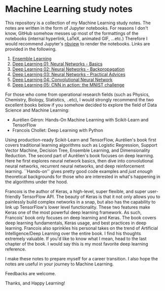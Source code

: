 # Machine Learning study notes
This repository is a collection of my Machine Learning study notes. The notes
are written in the form of Jupyter notebooks. For reasons I don't know, GitHub 
somehow messes up most of the formattings of the notebooks (internal hyperlink,
LaTeX, animated GIF, ...etc.) Therefore I would recommend Jupyter's 
[nbview](https://nbviewer.jupyter.org/) to render the notebooks. Links are
provided in the following.

1. [Ensemble Learning](https://nbviewer.jupyter.org/github/chang48/Machine-Learning-notes/blob/master/Ensemble-Learning.ipynb)
2. [Deep Learning 01: Neural Networks - Basics](https://nbviewer.jupyter.org/github/chang48/Machine-Learning-study-notes/blob/master/DeepLearning-01-Neural-Networks-Basics.ipynb)
3. [Deep Learning 02: Neural Networks - Backpropagation](https://nbviewer.jupyter.org/github/chang48/Machine-Learning-study-notes/blob/master/DeepLearning-02-Neural-Networks-Backpropagation.ipynb)
4. [Deep Learning 03: Neural Networks - Practical Advices](https://nbviewer.jupyter.org/github/chang48/Machine-Learning-study-notes/blob/master/DeepLearning-03-Neural-Networks-Practical-Advices.ipynb)
5. [Deep Learning 04: Convolutional Neural Network](https://nbviewer.jupyter.org/github/chang48/Machine-Learning-study-notes/blob/master/DeepLearning-04-Convolutional-Neural-Networks.ipynb)
6. [Deep Learning 05: CNN in action: the MNIST challenge](https://nbviewer.jupyter.org/github/chang48/Machine-Learning-study-notes/blob/master/DeepLearning-05-CNN-MNIST.ipynb)

For those who come from operational research fields (such as Physics, Chemistry, 
Biology, Statistics, ..etc), I would strongly recommend the two excellent books below 
if you somehow decided to explore the field of Data Science and Machine Learning:

- Aurélien Géron: Hands-On Machine Learning with Scikit-Learn and TensorFlow
- Francois Chollet: Deep Learning with Python

Using production-ready Scikit-Learn and TensorFlow, Aurélien's book first covers 
traditional learning algorithms such as Logistic Regression, Support Vector Machine, 
Decision Tree, Ensemble Learning, and Dimensionality Reduction. The second part of 
Aurélien's book focuses on deep learning. Here he first explores neural network basics, 
then dive into convolutional neural networks, recurrent neural networks, and deep 
reinforcement learning. ``Hands-on'' gives pretty good code examples and _just enough_
theoretical backgrounds for those who are interested in what's happening in the
algorithms under the hood. 

Francois is the author of Keras, a high-level, super flexible, and super user-friendly 
TensorFlow API. The beauty of Keras is that it not only allows you to painlessly build 
complex networks in a snap, but also has the capability to link up TensorFlow's lower
level functionality. These two features make Keras one of the most powerful deep learning
framework. As such, Francois' book only focuses on deep learning and Keras. The book
covers deep learning fundamentals, Keras usage, and best practices in deep learning.
Francois also sprinkles his personal takes on the trend of Artificial Intelligence/Deep 
Learning over the entire book. I find his thoughts extremely valuable. If you'd like
to know what I mean, head to the last chapter of the book. I would say this is my
most favorite deep learning reference.

I make these notes to prepare myself for a career transition. I also hope the notes
are useful in your journey to Machine Learning. 

Feedbacks are welcome.

Thanks, and Happy Learning!
